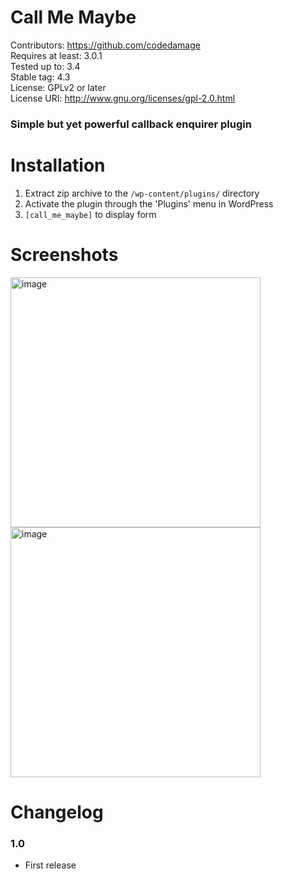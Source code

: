 # Call Me Maybe

Contributors: https://github.com/codedamage  
Requires at least: 3.0.1  
Tested up to: 3.4  
Stable tag: 4.3  
License: GPLv2 or later  
License URI: http://www.gnu.org/licenses/gpl-2.0.html

### Simple but yet powerful callback enquirer plugin

# Installation

1. Extract zip archive to the `/wp-content/plugins/` directory
2. Activate the plugin through the 'Plugins' menu in WordPress
3. `[call_me_maybe]` to display form

# Screenshots
<img alt="image" src="https://user-images.githubusercontent.com/35259313/187076783-7ae3a0a7-6aab-42de-8d95-7e36834aa2b5.png" width="400"/>
<img alt="image" src="https://user-images.githubusercontent.com/35259313/187076795-889636a6-4393-405c-b976-5d1f4aba7214.png" width="400"/>

# Changelog
### 1.0
* First release

